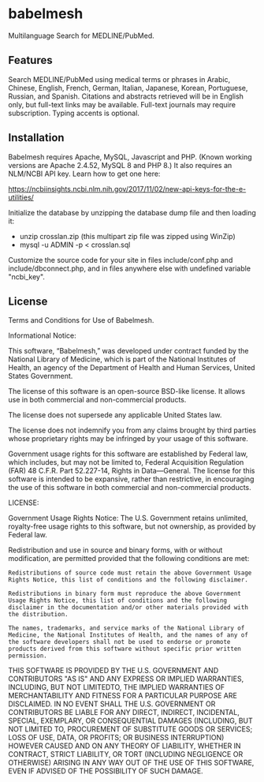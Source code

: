 # babelmesh
Multilanguage Search for MEDLINE/PubMed.

## Features

Search MEDLINE/PubMed using medical terms or phrases in Arabic, Chinese, English, French, German, Italian, Japanese, Korean, Portuguese, Russian, and Spanish. Citations and abstracts retrieved will be in English only, but full-text links may be available. Full-text journals may require subscription. Typing accents is optional.

## Installation

Babelmesh requires Apache, MySQL, Javascript and PHP. (Known working versions are Apache 2.4.52, MySQL 8 and PHP 8.) It also requires an NLM/NCBI API key. Learn how to get one here:
  
  https://ncbiinsights.ncbi.nlm.nih.gov/2017/11/02/new-api-keys-for-the-e-utilities/

Initialize the database by unzipping the database dump file and then loading it:

- unzip crosslan.zip (this multipart zip file was zipped using WinZip)
- mysql -u ADMIN -p < crosslan.sql 

Customize the source code for your site in files include/conf.php and include/dbconnect.php, and in files anywhere else with undefined variable "ncbi_key".

## License

Terms and Conditions for Use of Babelmesh.

Informational Notice:

This software, “Babelmesh,” was developed under contract funded by the National Library of Medicine, which is part of the National Institutes of Health, an agency of the Department of Health and Human Services, United States Government.

The license of this software is an open-source BSD-like license. It allows use in both commercial and non-commercial products.

The license does not supersede any applicable United States law.

The license does not indemnify you from any claims brought by third parties whose proprietary rights may be infringed by your usage of this software.

Government usage rights for this software are established by Federal law, which includes, but may not be limited to, Federal Acquisition Regulation (FAR) 48 C.F.R. Part 52.227-14, Rights in Data—General. The license for this software is intended to be expansive, rather than restrictive, in encouraging the use of this software in both commercial and non-commercial products.

LICENSE:

Government Usage Rights Notice: The U.S. Government retains unlimited, royalty-free usage rights to this software, but not ownership, as provided by Federal law.

Redistribution and use in source and binary forms, with or without modification, are permitted provided that the following conditions are met:

    Redistributions of source code must retain the above Government Usage Rights Notice, this list of conditions and the following disclaimer.

    Redistributions in binary form must reproduce the above Government Usage Rights Notice, this list of conditions and the following disclaimer in the documentation and/or other materials provided with the distribution.

    The names, trademarks, and service marks of the National Library of Medicine, the National Institutes of Health, and the names of any of the software developers shall not be used to endorse or promote products derived from this software without specific prior written permission.

THIS SOFTWARE IS PROVIDED BY THE U.S. GOVERNMENT AND CONTRIBUTORS "AS IS" AND ANY EXPRESS OR IMPLIED WARRANTIES, INCLUDING, BUT NOT LIMITEDTO, THE IMPLIED WARRANTIES OF MERCHANTABILITY AND FITNESS FOR A PARTICULAR PURPOSE ARE DISCLAIMED. IN NO EVENT SHALL THE U.S. GOVERNMENT OR CONTRIBUTORS BE LIABLE FOR ANY DIRECT, INDIRECT, INCIDENTAL, SPECIAL, EXEMPLARY, OR CONSEQUENTIAL DAMAGES (INCLUDING, BUT NOT LIMITED TO, PROCUREMENT OF SUBSTITUTE GOODS OR SERVICES; LOSS OF USE, DATA, OR PROFITS; OR BUSINESS INTERRUPTION) HOWEVER CAUSED AND ON ANY THEORY OF LIABILITY, WHETHER IN CONTRACT, STRICT LIABILITY, OR TORT (INCLUDING NEGLIGENCE OR OTHERWISE) ARISING IN ANY WAY OUT OF THE USE OF THIS SOFTWARE, EVEN IF ADVISED OF THE POSSIBILITY OF SUCH DAMAGE.


